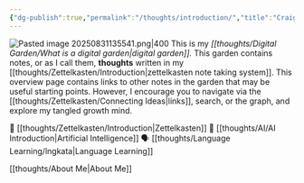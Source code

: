 ```yaml
---
{"dg-publish":true,"permalink":"/thoughts/introduction/","title":"Craig's Digital Garden","tags":["refactored","blogged","gardenEntry"],"created":"2025-08-27T06:54:48.266+01:00","updated":"2025-08-31T14:06:38.099+01:00"}
---
```


![Pasted image 20250831135541.png|400](/img/user/IMAGES/Pasted%20image%2020250831135541.png)
This is my _[[thoughts/Digital Garden/What is a digital garden\|digital garden]]._ This garden contains notes, or as I call them, **thoughts** written in my [[thoughts/Zettelkasten/Introduction\|zettelkasten note taking system]]. This overview page contains links to other notes in the garden that may be useful starting points. However, I encourage you to navigate via the [[thoughts/Zettelkasten/Connecting Ideas\|links]], search, or the graph, and explore my tangled growth mind.

📝 [[thoughts/Zettelkasten/Introduction\|Zettelkasten]]
🤖 [[thoughts/AI/AI Introduction\|Artificial Intelligence]]
🗣️ [[thoughts/Language Learning/lngkata\|Language Learning]]

[[thoughts/About Me\|About Me]]